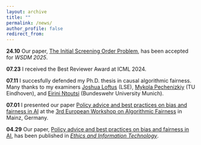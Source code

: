 ```yaml
---
layout: archive
title: ""
permalink: /news/
author_profile: false
redirect_from:
---
```


**24.10** Our paper, [The Initial Screening Order Problem](https://arxiv.org/abs/2307.15398), has been accepted for *WSDM 2025*.

**07.23** I received the Best Reviewer Award at ICML 2024. 

**07.11** I succesfully defended my Ph.D. thesis in causal algorithmic fairness. Many thanks to my examiners [Joshua Loftus](https://joshualoftus.com/) (LSE), [Mykola Pechenizkiy](https://www.tue.nl/en/research/researchers/mykola-pechenizkiy) (TU Eindhoven), and [Eirini Ntoutsi](https://www.unibw.de/home-en/appointment-of-professors/prof-eirini-ntoutsi) (Bundeswehr University Munich).

**07.01** I presented our paper [Policy advice and best practices on bias and fairness in AI](https://link.springer.com/article/10.1007/s10676-024-09746-w) at the [3rd European Workshop on Algorithmic Fairness](https://2024.ewaf.org/home) in Mainz, Germany.

**04.29** Our paper, [Policy advice and best practices on bias and fairness in AI](https://link.springer.com/article/10.1007/s10676-024-09746-w), has been published in *[Ethics and Information Technology](https://link.springer.com/journal/10676)*.

<!-- 

I have accepted a joint postdoc position with KU Leuven's [DTAI](https://wms.cs.kuleuven.be/dtai) and [LIRIS](https://feb.kuleuven.be/research/decision-sciences-and-information-management/liris/liris) research centers.

### 2023 and older

- **01.11** I received a Research Scholarship (Borsa di Ricerca) by the Department of Computer Science of the University of Pisa to continue my Ph.D. research on causal algorithmic fairness.
-->
